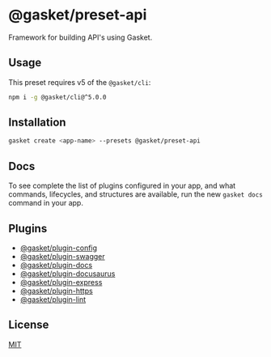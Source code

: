 # @gasket/preset-api

Framework for building API's using Gasket.

## Usage

This preset requires v5 of the `@gasket/cli`:

```bash
npm i -g @gasket/cli@^5.0.0
```

## Installation

```bash
gasket create <app-name> --presets @gasket/preset-api
```

## Docs

To see complete the list of plugins configured in your app, and what commands, lifecycles, and structures are available, run the new `gasket docs` command in your app.

## Plugins

- [@gasket/plugin-config](/packages/gasket-plugin-config/README.md)
- [@gasket/plugin-swagger](/packages/gasket-plugin-swagger/README.md)
- [@gasket/plugin-docs](/packages/gasket-plugin-docs/README.md)
- [@gasket/plugin-docusaurus](/packages/gasket-plugin-docusaurus/README.md)
- [@gasket/plugin-express](/packages/gasket-plugin-express/README.md)
- [@gasket/plugin-https](/packages/gasket-plugin-https/README.md)
- [@gasket/plugin-lint](/packages/gasket-plugin-lint/README.md)

## License

[MIT](./LICENSE.md)
